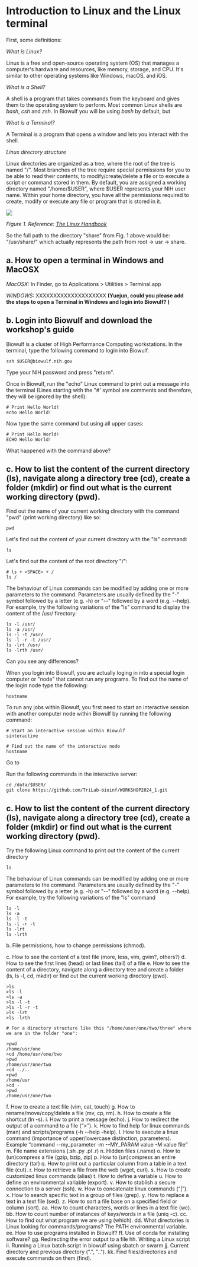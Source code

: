 # Introduction to Linux and the Linux terminal

First, some definitions:

*What is Linux?*

Linux is a free and open-source operating system (OS) that manages a computer's hardware and resources, like memory, storage, and CPU. It's similar to other operating systems like Windows, macOS, and iOS.

*What is a Shell?*

A shell is a program that takes commands from the keyboard and gives them to the operating system to perform. Most common Linux shells are *bash*, *csh* and *zsh*. In Biowulf you will be using *bash* by default, but 

*What is a Terminal?*

A Terminal is a program that opens a window and lets you interact with the shell. 

*Linux directory structure*

Linux directories are organized as a tree, where the root of the tree is named "/". Most branches of the tree require special permissions for you to be able to read their contents, to modify/create/delete a file or to execute a script or command stored in them. By default, you are assigned a working directory named "/home/$USER", where $USER represents your NIH user name. Within your home directory, you have all the permissions required to create, modify or execute any file or program that is stored in it. 


![](https://linuxhandbook.com/content/images/2020/06/linux-directory-structure.png)

*Figure 1. Reference: [The Linux Handbook](https://linuxhandbook.com/linux-directory-structure/)*

So the full path to the directory "share" from Fig. 1 above would be: "/usr/share/" which actually represents the path from root -> usr -> share.

## a.	How to open a terminal in Windows and MacOSX

*MacOSX:*
In Finder, go to Applications > Utilities > Terminal.app

*WINDOWS:*
XXXXXXXXXXXXXXXXXXXX 
**(Yuejun, could you please add the steps to open a Terminal in Windows and login into Biowulf? )**

## b. Login into Biowulf and download the workshop's guide

Biowulf is a cluster of High Performance Computing workstations. 
In the terminal, type the following command to login into Biowulf. 
```
ssh $USER@biowulf.nih.gov
```
Type your NIH password and press "return".

Once in Biowulf, run the "echo" Linux command to print out a message into the terminal (Lines starting with the "#' symbol are comments and therefore, they will be ignored by the shell):
```
# Print Hello World!
echo Hello World!
```

Now type the same command but using all upper cases:
```
# Print Hello World!
ECHO Hello World!
```
What happened with the command above?

## c.	How to list the content of the current directory (ls), navigate along a directory tree (cd), create a folder (mkdir) or find out what is the current working directory (pwd).

Find out the name of your current working directory with the command "pwd" (print working directory) like so:
```
pwd
```
Let's find out the content of your current directory with the "ls" command:
```
ls
```

Let's find out the content of the root directory "/":
```
# ls + <SPACE> + /
ls /
```
The behaviour of Linux commands can be modified by adding one or more parameters to the command. Parameters are usually defined by the "-" symbol followed by a letter (e.g. -h) or "--" followed by a word (e.g. --help). For example, try the following variations of the "ls" command to display the content of the /usr/ firectory:

```
ls -l /usr/
ls -a /usr/
ls -l -t /usr/
ls -l -r -t /usr/
ls -lrt /usr/
ls -lrth /usr/
```
Can you see any differences?


When you login into Biowulf, you are actually loging in into a special login computer or "node" that cannot run any programs. To find out the name of the login node type the following:
```
hostname
```

To run any jobs within Biowulf, you first need to start an interactive session with another computer node within Biowulf by running the following command:
```
# Start an interactive session within Biowulf
sinteractive

# Find out the name of the interactive node 
hostname
```

Go to 


Run the following commands in the interactive server:
```
cd /data/$USER/
git clone https://github.com/TriLab-bioinf/WORKSHOP2024_1.git
```

## c.	How to list the content of the current directory (ls), navigate along a directory tree (cd), create a folder (mkdir) or find out what is the current working directory (pwd).

Try the following Linux command to print out the content of the current directory
```
ls
```
The behaviour of Linux commands can be modified by adding one or more parameters to the command. Parameters are usually defined by the "-" symbol followed by a letter (e.g. -h) or "--" followed by a word (e.g. --help). For example, try the following variations of the "ls" command
```
ls -l
ls -a
ls -l -t
ls -l -r -t
ls -lrt
ls -lrth
```

b.	File permissions, how to change permissions (chmod).


c.	How to see the content of a text file (more, less, vim, gvim?, others?)
d.	How to see the first lines (head) or last lines (tail) of a file
e.	How to see the content of a directory, navigate along a directory tree and create a folder (ls, ls -l, cd, mkdir) or find out the current working directory (pwd).

```
>ls
>ls -l
>ls -a
>ls -l -t
>ls -l -r -t
>ls -lrt
>ls -lrth
```

    # For a directory structure like this "/home/user/one/two/three" where we are in the folder "one":

```
>pwd
/home/usr/one
>cd /home/usr/one/two
>pwd
/home/usr/one/two
>cd ../..
>pwd
/home/usr
>cd -
>pwd
/home/usr/one/two
```

f.	How to create a text file (vim, cat, touch)
g.	How to rename/move/copy/delete a file (mv, cp, rm).
h.	How to create a file shortcut (ln -s).
i.	How to print a message (echo).
j.	How to redirect the output of a command to a file (“>”).
k.	How to find help for linux commands (man) and scripts/programs (-h --help -help).
l.	How to execute a linux command (importance of upper/lowercase distinction, parameters). 
        Example “command --my_parameter -m --MY_PARAM value -M value file”
m.	File name extensions (.sh .py .pl .r)
n.	Hidden files (.name)
o.	How to (un)compress a file (gzip, bzip, zip)
p.	How to (un)compress an entire directory (tar)
q.	How to print out a particular column from a table in a text file (cut).
r.	How to retrieve a file from the web (wget, curl).
s.	How to create customized linux commands (alias)
t.	How to define a variable
u.	How to define an environmental variable (export).
v.	How to stablish a secure connection to a server (ssh).
w.	How to concatenate linux commands (“|”).
x.	How to search specific text in a group of files (grep).
y.	How to replace a text in a text file (sed).
z.	How to sort a file base on a specified field or column (sort).
aa.	How to count characters, words or lines in a text file (wc).
bb.	How to count number of instances of keys/words in a file (uniq -c).
cc. How to find out what program we are using (which).
dd. What directories is Linux looking for commands/programs? The PATH environmental variable.
ee. How to use programs installed in Biowulf?
ff. Use of conda for installing software?
gg. Redirecting the error output to a file 
hh. Writing a Linux script
ii. Running a Linux batch script in biowulf using sbatch or swarm
jj. Current directory and previous directory (".", "..").
kk. Find files/directories and execute commands on them (find).   
